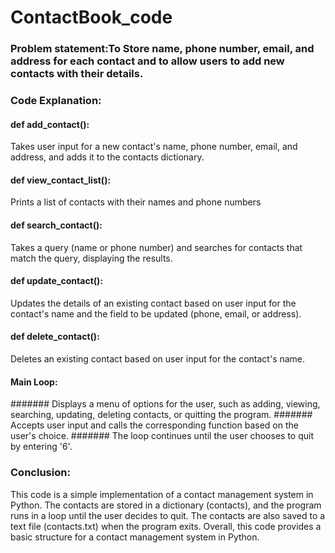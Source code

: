 # ContactBook_code
### Problem statement:To Store name, phone number, email, and address for each contact and to allow users to add new contacts with their details.
### Code Explanation:
#### def add_contact():
 Takes user input for a new contact's name, phone number, email, and address, and adds it to the contacts dictionary.
#### def view_contact_list():
Prints a list of contacts with their names and phone numbers
#### def search_contact():
 Takes a query (name or phone number) and searches for contacts that match the query, displaying the results.
#### def update_contact():
 Updates the details of an existing contact based on user input for the contact's name and the field to be updated (phone, email, or address).
#### def delete_contact():
 Deletes an existing contact based on user input for the contact's name.
 #### Main Loop:
####### Displays a menu of options for the user, such as adding, viewing, searching, updating, deleting contacts, or quitting the program.
####### Accepts user input and calls the corresponding function based on the user's choice.
####### The loop continues until the user chooses to quit by entering '6'.
### Conclusion:
This code is a simple implementation of a contact management system in Python. The contacts are stored in a dictionary (contacts), and the program runs in a loop until the user decides to quit. The contacts are also saved to a text file (contacts.txt) when the program exits.
Overall, this code provides a basic structure for a contact management system in Python.
